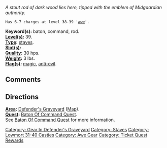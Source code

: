 *A stout rod of dark wood lies here, tipped with the emblem of
Midgaardian authority.*

`Has 6-7 charges at level 38-39 '`[`awe`](Awe.md "wikilink")`'.`

**Keyword(s):** baton, command, rod.  
**[Level(s)](Object_Level.md "wikilink"):** 39.  
**[Type](:Category:_Object_Types.md "wikilink"):**
[staves](:Category:_Staves.md "wikilink").  
**[Slot(s)](Object_Slots.md "wikilink"):** <held in the hands>.  
**[Quality](Object_Quality.md "wikilink"):** 30 hps.  
**[Weight](Object_Weight.md "wikilink"):** 3 lbs.  
**[Flag(s)](:Category:_Object_Flags.md "wikilink"):**
[magic](Magic_Flag.md "wikilink"),
[anti-evil](Anti-Evil_Flag.md "wikilink").  

## Comments

## Directions

**[Area](:Category:_Areas.md "wikilink"):** [Defender's
Graveyard](:Category:_Defender's_Graveyard.md "wikilink")
([Map](Defender's_Graveyard_Map.md "wikilink")).  
**[Quest](:Category:_Ticket_Quests.md "wikilink"):** [Baton Of Command
Quest](Baton_Of_Command_Quest.md "wikilink").  
See [Baton Of Command Quest](Baton_Of_Command_Quest.md "wikilink") for
more information.  

[Category: Gear In Defender's
Graveyard](Category:_Gear_In_Defender's_Graveyard "wikilink") [Category:
Staves](Category:_Staves "wikilink") [Category: Lowmort 31-40
Casties](Category:_Lowmort_31-40_Casties "wikilink") [Category: Awe
Gear](Category:_Awe_Gear "wikilink") [Category: Ticket Quest
Rewards](Category:_Ticket_Quest_Rewards "wikilink")

